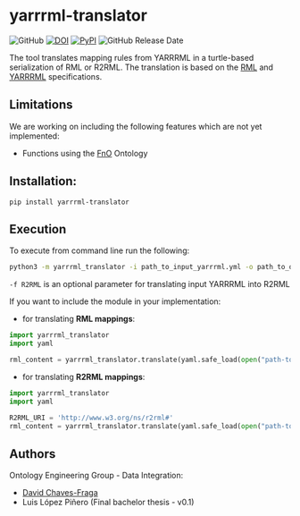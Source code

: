 # yarrrml-translator

![GitHub](https://img.shields.io/github/license/oeg-upm/yarrrml-translator?style=flat)
[![DOI](https://zenodo.org/badge/DOI/10.5281/zenodo.7024501.svg)](https://doi.org/10.5281/zenodo.7024501)
[![PyPI](https://img.shields.io/pypi/v/yarrrml-translator?style=flat)](https://pypi.org/project/yarrrml-translator)
![GitHub Release Date](https://img.shields.io/github/release-date/oeg-upm/yarrrml-translator)

The tool translates mapping rules from YARRRML in a turtle-based serialization of RML or R2RML. The translation is based 
on the [RML](https://rml.io/specs/rml/) and [YARRRML](https://rml.io/yarrrml/spec/) specifications.

## Limitations
We are working on including the following features which are not yet implemented:
- Functions using the [FnO](https://fno.io/) Ontology

## Installation:
```
pip install yarrrml-translator
```

## Execution
To execute from command line run the following:
```bash
python3 -m yarrrml_translator -i path_to_input_yarrrml.yml -o path_to_output.ttl [-f R2RML]
```

`-f R2RML` is an optional parameter for translating input YARRRML into R2RML

If you want to include the module in your implementation:
- for translating **RML mappings**:
```python
import yarrrml_translator
import yaml

rml_content = yarrrml_translator.translate(yaml.safe_load(open("path-to-yarrrml")))
```

- for translating **R2RML mappings**:
```python
import yarrrml_translator
import yaml

R2RML_URI = 'http://www.w3.org/ns/r2rml#'
rml_content = yarrrml_translator.translate(yaml.safe_load(open("path-to-yarrrml")), mapping_format=R2RML_URI)
```

## Authors
Ontology Engineering Group - Data Integration:
- [David Chaves-Fraga](mailto:david.chaves@upm.es)
- Luis López Piñero (Final bachelor thesis - v0.1)



